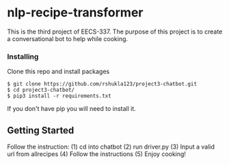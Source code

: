# nlp-recipe-transformer

This is the third project of EECS-337. The purpose of this project is to create a conversational bot to help while cooking.

### Installing
Clone this repo and install packages
```
$ git clone https://github.com/rshukla123/project3-chatbot.git
$ cd project3-chatbot/
$ pip3 install -r requirements.txt
```
If you don't have pip you will need to install it.

## Getting Started
Follow the instruction:
(1) cd into chatbot
(2) run driver.py
(3) Input a valid url from allrecipes
(4) Follow the instructions
(5) Enjoy cooking!

